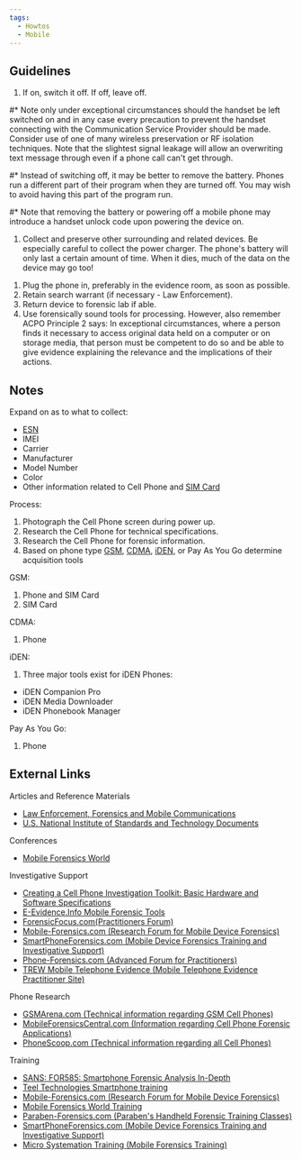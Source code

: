 ```yaml
---
tags:
  - Howtos
  - Mobile
---
```

## Guidelines

1.  If on, switch it off. If off, leave off.

\#\* Note only under exceptional circumstances should the handset be left
switched on and in any case every precaution to prevent the handset connecting
with the Communication Service Provider should be made. Consider use of one of
many wireless preservation or RF isolation techniques. Note that the slightest
signal leakage will allow an overwriting text message through even if a phone
call can't get through.

\#\* Instead of switching off, it may be better to remove the battery.
Phones run a different part of their program when they are turned off.
You may wish to avoid having this part of the program run.

\#\* Note that removing the battery or powering off a mobile phone may
introduce a handset unlock code upon powering the device on.

1.  Collect and preserve other surrounding and related devices. Be
    especially careful to collect the power charger. The phone's battery
    will only last a certain amount of time. When it dies, much of the
    data on the device may go too!

<!-- -->

1.  Plug the phone in, preferably in the evidence room, as soon as
    possible.
2.  Retain search warrant (if necessary - Law Enforcement).
3.  Return device to forensic lab if able.
4.  Use forensically sound tools for processing. However, also remember ACPO
    Principle 2 says: In exceptional circumstances, where a person finds it
    necessary to access original data held on a computer or on storage media,
    that person must be competent to do so and be able to give evidence
    explaining the relevance and the implications of their actions.

## Notes

Expand on as to what to collect:

* [ESN](esn.md)
* IMEI
* Carrier
* Manufacturer
* Model Number
* Color
* Other information related to Cell Phone and [SIM Card](sim_cards.md)

Process:

1.  Photograph the Cell Phone screen during power up.
2.  Research the Cell Phone for technical specifications.
3.  Research the Cell Phone for forensic information.
4.  Based on phone type [GSM](gsm.md), [CDMA](cdma.md), [iDEN](iden.md), or Pay
    As You Go determine acquisition tools

GSM:

1.  Phone and SIM Card
2.  SIM Card

CDMA:

1.  Phone

iDEN:

1.  Three major tools exist for iDEN Phones:

* iDEN Companion Pro
* iDEN Media Downloader
* iDEN Phonebook Manager

Pay As You Go:

1.  Phone

## External Links

Articles and Reference Materials

* [Law Enforcement, Forensics and Mobile Communications](http://www.cl.cam.ac.uk/~fms27/persec-2006/goodies/2006-Naccache-forensic.pdf)
* [U.S. National Institute of Standards and Technology Documents](http://csrc.nist.gov/mobilesecurity/publications.html#MF)

Conferences

* [Mobile Forensics World](http://www.MobileForensicsWorld.com/)

Investigative Support

* [Creating a Cell Phone Investigation Toolkit: Basic Hardware and Software Specifications](http://www.search.org/files/pdf/CellphoneInvestToolkit-0806.pdf)
* [E-Evidence.Info Mobile Forensic Tools](http://www.e-evidence.info/cellular.html)
* [ForensicFocus.com(Practitioners Forum)](http://www.forensicfocus.com)
* [Mobile-Forensics.com (Research Forum for Mobile Device Forensics)](http://www.Mobile-Forensics.com)
* [SmartPhoneForensics.com (Mobile Device Forensics Training and Investigative Support)](https://www.buydomains.com/lander/smartphoneforensics.com?domain=smartphoneforensics.comhttp://www.SmartPhoneForensics.comutm_source=smartphoneforensics.comhttp://www.SmartPhoneForensics.comutm_medium=clickhttp://www.SmartPhoneForensics.comutm_campaign=tdfs-AprTesthttp://www.SmartPhoneForensics.comtraffic_id=AprTesthttp://www.SmartPhoneForensics.comtraffic_type=tdfshttp://www.SmartPhoneForensics.comredirect=ono-redirect)
* [Phone-Forensics.com (Advanced Forum for Practitioners)](http://www.Phone-Forensics.com)
* [TREW Mobile Telephone Evidence (Mobile Telephone Evidence Practitioner Site)](http://trewmte.blogspot.com)

Phone Research

* [GSMArena.com (Technical information regarding GSM Cell Phones)](https://www.gsmarena.com/)
* [MobileForensicsCentral.com (Information regarding Cell Phone Forensic Applications)](http://www.MobileForensicsCentral.com)
* [PhoneScoop.com (Technical information regarding all Cell Phones)](https://www.phonescoop.com/)

Training

* [SANS: FOR585: Smartphone Forensic Analysis In-Depth](https://www.sans.org/cyber-security-courses/advanced-smartphone-mobile-device-forensics/)
* [Teel Technologies Smartphone training](http://www.teeltech.com/mobile-device-forensics-training/)
* [Mobile-Forensics.com (Research Forum for Mobile Device Forensics)](http://www.Mobile-Forensics.com)
* [Mobile Forensics World Training](http://www.MobileForensicsWorld.com/Training.aspx)
* [Paraben-Forensics.com (Paraben's Handheld Forensic Training Classes)](https://paraben.com/dfir-training-3/)
* [SmartPhoneForensics.com (Mobile Device Forensics Training and Investigative Support)](https://www.buydomains.com/lander/smartphoneforensics.com?domain=smartphoneforensics.comhttp://www.SmartPhoneForensics.comutm_source=smartphoneforensics.comhttp://www.SmartPhoneForensics.comutm_medium=clickhttp://www.SmartPhoneForensics.comutm_campaign=tdfs-AprTesthttp://www.SmartPhoneForensics.comtraffic_id=AprTesthttp://www.SmartPhoneForensics.comtraffic_type=tdfshttp://www.SmartPhoneForensics.comredirect=ono-redirect)
* [Micro Systemation Training (Mobile Forensics Training)](https://www.msab.com/)
